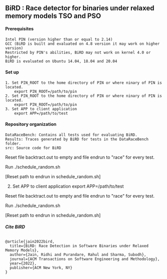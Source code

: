 ## BiRD : Race detector for binaries under relaxed memory models TSO and PSO

#### Prerequisites
```
Intel PIN (version higher than or equal to 2.14)
GCC (BiRD is built and evaluated on 4.8 version it may work on higher version)
Restricted by PIN's abilities, BiRD may not work on kernel 4.0 or higher.
BiRD is evaluated on Ubuntu 14.04, 18.04 and 20.04
```

#### Set up
```
1. Set PIN_ROOT to the home directory of PIN or where ninary of PIN is located.
    export PIN_ROOT=/path/to/pin
2. Set PIN_ROOT to the home directory of PIN or where ninary of PIN is located.
    export PIN_ROOT=/path/to/pin
3. Set APP to client application
    export APP=/path/to/test
```

#### Repository organization

```
DataRaceBench: Contains all tests used for evaluating BiRD.
Results: Traces generated by BiRD for tests in the DataRaceBench folder.
src: Source code for BiRD
```


Reset file backtract.out to empty and file endrun to "race" for every test.

Run ./schedule_random.sh


[Reset path to endrun in schedule_random.sh]

2. Set APP to client application
    export APP=/path/to/test

Reset file backtract.out to empty and file endrun to "race" for every test.

Run ./schedule_random.sh


[Reset path to endrun in schedule_random.sh]



###### **Cite BiRD**

```
@article{jain2022bird,
  title={BiRD: Race Detection in Software Binaries under Relaxed Memory Models},
  author={Jain, Ridhi and Purandare, Rahul and Sharma, Subodh},
  journal={ACM Transactions on Software Engineering and Methodology},
  year={2022},
  publisher={ACM New York, NY}
}
```
